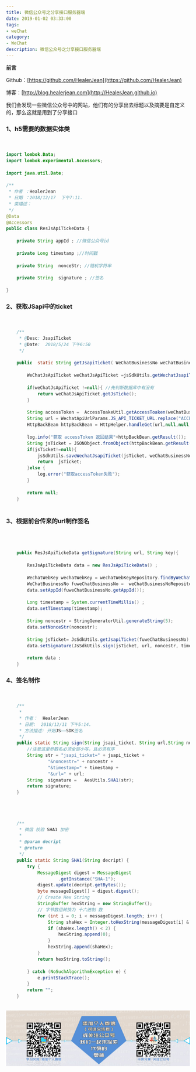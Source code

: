 ```yaml
---
title: 微信公众号之分享接口服务器端
date: 2019-01-02 03:33:00
tags: 
- weChat
category: 
- WeChat
description: 微信公众号之分享接口服务器端
---
```

**前言**     

 Github：[https://github.com/HealerJean](https://github.com/HealerJean)         

 博客：[http://blog.healerjean.com](http://HealerJean.github.io)            



我们会发现一些微信公众号中的网站，他们有的分享出去标题以及摘要是自定义的，那么这就是用到了分享接口


### 1、h5需要的数据实体类


```java


import lombok.Data;
import lombok.experimental.Accessors;

import java.util.Date;

/**
 * 作者 ：HealerJean
 * 日期 ：2018/12/17  下午7:11.
 * 类描述：
 */
@Data
@Accessors
public class ResJsApiTickeData {

    private String appId ; //微信公众号id

    private Long timestamp ;//时间戳

    private String  nonceStr; //随机字符串

    private String  signature ; //签名

}


```


### 2、获取JSapi中的ticket


```java


    /**
     * @Desc: JsapiTicket
     * @Date:  2018/5/24 下午6:50
     */

    public  static String getJsapiTicket( WeChatBusinessNo weChatBusinessNo){

        WeChatJsApiTicket weChatJsApiTicket =jsSdkUtils.getWechatJsapiTicket(weChatBusinessNo.getId());

        if(weChatJsApiTicket !=null){ //先判断数据库中有没有
            return weChatJsApiTicket.getJsTicke();
        }

        String accessToken =  AccessToakeUtil.getAccessToaken(weChatBusinessNo);
        String url = WechatApiUrlParams.JS_API_TICKET_URL.replace("ACCESS_TOKEN", accessToken) ;
        HttpBackBean httpBackBean = HttpHelper.handleGet(url,null,null, HttpHelper.OVERTIME);

        log.info("获取 accessToken 返回结果"+httpBackBean.getResult());
        String jsTicket = JSONObject.fromObject(httpBackBean.getResult()).getString("ticket");
        if(jsTicket!=null){
            jsSdkUtils.saveWechatJsapiTicket(jsTicket, weChatBusinessNo.getId()); //向数据库中保存accessToaken
            return  jsTicket;
        }else {
            log.error("获取accessToken失败");
        }

        return null;
    }
    
```


### 3、根据前台传来的url制作签名



```java



    public ResJsApiTickeData getSignature(String url, String key){

        ResJsApiTickeData data = new ResJsApiTickeData() ;

        WechatWebKey wechatWebKey = wechatWebKeyRepository.findByWeChatWebKey(key);
        WeChatBusinessNo fuweChatBusinessNo =  weChatBusinessNoRepository.findOne(wechatWebKey.getFuId());
        data.setAppId(fuweChatBusinessNo.getAppId());

        Long timestamp = System.currentTimeMillis() ;
        data.setTimestamp(timestamp);

        String noncestr = StringGeneratorUtil.generateString(5);
        data.setNonceStr(noncestr);

        String jsTicket= JsSdkUtils.getJsapiTicket(fuweChatBusinessNo);
        data.setSignature(JsSdkUtils.sign(jsTicket, url, noncestr, timestamp));
        
        return data ;
    }


```


### 4、签名制作



```java


    /**
     *
     * 作者：  HealerJean
     * 日期:  2018/12/11 下午5:14.
     * 方法描述: 开始JS——SDK签名
     */
    public static String sign(String jsapi_ticket, String url,String noncestr ,Long timestamp) {
        //注意这里参数名必须全部小写，且必须有序
        String str = "jsapi_ticket=" + jsapi_ticket +
                "&noncestr=" + noncestr +
                "&timestamp=" + timestamp +
                "&url=" + url;
        String  signature =   AesUtils.SHA1(str);
        return signature;
    }




    /**
     * 微信 校验 SHA1 加密
     *
     * @param decript
     * @return
     */
    public static String SHA1(String decript) {
        try {
            MessageDigest digest = MessageDigest
                    .getInstance("SHA-1");
            digest.update(decript.getBytes());
            byte messageDigest[] = digest.digest();
            // Create Hex String
            StringBuffer hexString = new StringBuffer();
            // 字节数组转换为 十六进制 数
            for (int i = 0; i < messageDigest.length; i++) {
                String shaHex = Integer.toHexString(messageDigest[i] & 0xFF);
                if (shaHex.length() < 2) {
                    hexString.append(0);
                }
                hexString.append(shaHex);
            }
            return hexString.toString();

        } catch (NoSuchAlgorithmException e) {
            e.printStackTrace();
        }
        return "";
    }
    
```

![ContactAuthor](https://raw.githubusercontent.com/HealerJean/HealerJean.github.io/master/assets/img/artical_bottom.jpg)




<!-- Gitalk 评论 start  -->

<link rel="stylesheet" href="https://unpkg.com/gitalk/dist/gitalk.css">
<script src="https://unpkg.com/gitalk@latest/dist/gitalk.min.js"></script> 
<div id="gitalk-container"></div>    
 <script type="text/javascript">
    var gitalk = new Gitalk({
		clientID: `1d164cd85549874d0e3a`,
		clientSecret: `527c3d223d1e6608953e835b547061037d140355`,
		repo: `HealerJean.github.io`,
		owner: 'HealerJean',
		admin: ['HealerJean'],
		id: 'AAAAAAAAAAAAAAA',
    });
    gitalk.render('gitalk-container');
</script> 

<!-- Gitalk end -->


